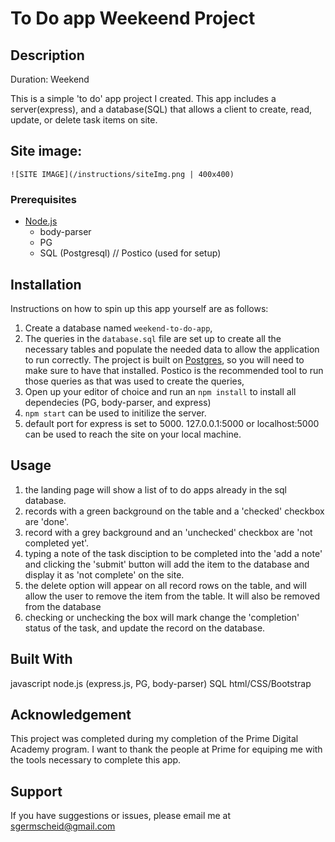 
# To Do app Weekeend Project

## Description

Duration: Weekend 

This is a simple 'to do' app project I created. This app includes a server(express), and a database(SQL) that allows a client to create, read, update, or delete task items on site. 


## Site image:

    ![SITE IMAGE](/instructions/siteImg.png | 400x400)

### Prerequisites

- [Node.js](https://nodejs.org/en/)
    - body-parser
    - PG
    - SQL (Postgresql)  //  Postico (used for setup)


## Installation

Instructions on how to spin up this app yourself are as follows: 

1. Create a database named `weekend-to-do-app`,
2. The queries in the `database.sql` file are set up to create all the necessary tables and populate the needed data to allow the application to run correctly. The project is built on [Postgres](https://www.postgresql.org/download/), so you will need to make sure to have that installed. Postico is the recommended tool to run those queries as that was used to create the queries, 
3. Open up your editor of choice and run an `npm install` to install all dependecies (PG, body-parser, and express)
4. `npm start` can be used to initilize the server.
5. default port for express is set to 5000. 127.0.0.1:5000 or localhost:5000 can be used to reach the site on your local machine. 

## Usage

1. the landing page will show a list of to do apps already in the sql database.
2. records with a green background on the table and a 'checked' checkbox are 'done'.
3. record with a grey background and an 'unchecked' checkbox are 'not completed yet'.
4. typing a note of the task disciption to be completed into the 'add a note' and clicking the 'submit' button will add the item to the database and display it as 'not complete' on the site.
5. the delete option will appear on all record rows on the table, and will allow the user to remove the item from the table. It will also be removed from the database
6. checking or unchecking the box will mark change the 'completion' status of the task, and update the record on the database.


## Built With
javascript
node.js (express.js, PG, body-parser)
SQL
html/CSS/Bootstrap

## Acknowledgement
This project was completed during my completion of the Prime Digital Academy program. I want to thank the people at Prime for equiping me with the tools necessary to complete this app.

## Support
If you have suggestions or issues, please email me at sgermscheid@gmail.com
